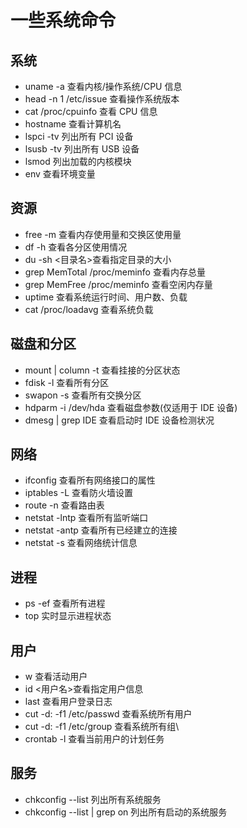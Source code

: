 # 一些系统命令

## 系统

- uname -a 查看内核/操作系统/CPU 信息
- head -n 1 /etc/issue 查看操作系统版本
- cat /proc/cpuinfo 查看 CPU 信息
- hostname 查看计算机名
- lspci -tv 列出所有 PCI 设备
- lsusb -tv 列出所有 USB 设备
- lsmod 列出加载的内核模块
- env 查看环境变量

## 资源

- free -m 查看内存使用量和交换区使用量
- df -h 查看各分区使用情况
- du -sh <目录名>查看指定目录的大小
- grep MemTotal /proc/meminfo 查看内存总量
- grep MemFree /proc/meminfo 查看空闲内存量
- uptime 查看系统运行时间、用户数、负载
- cat /proc/loadavg 查看系统负载

## 磁盘和分区

- mount | column -t 查看挂接的分区状态
- fdisk -l 查看所有分区
- swapon -s 查看所有交换分区
- hdparm -i /dev/hda 查看磁盘参数(仅适用于 IDE 设备)
- dmesg | grep IDE 查看启动时 IDE 设备检测状况

## 网络

- ifconfig 查看所有网络接口的属性
- iptables -L 查看防火墙设置
- route -n 查看路由表
- netstat -lntp 查看所有监听端口
- netstat -antp 查看所有已经建立的连接
- netstat -s 查看网络统计信息

## 进程

- ps -ef 查看所有进程
- top 实时显示进程状态

## 用户

- w 查看活动用户
- id <用户名>查看指定用户信息
- last 查看用户登录日志
- cut -d: -f1 /etc/passwd 查看系统所有用户
- cut -d: -f1 /etc/group 查看系统所有组\
- crontab -l 查看当前用户的计划任务

## 服务

- chkconfig --list 列出所有系统服务
- chkconfig --list | grep on 列出所有启动的系统服务

